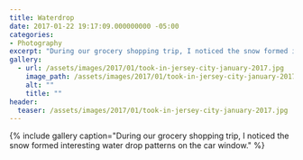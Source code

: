 ```yaml
---
title: Waterdrop
date: 2017-01-22 19:17:09.000000000 -05:00
categories:
- Photography
excerpt: "During our grocery shopping trip, I noticed the snow formed interesting water drop patterns on the car window."
gallery:
  - url: /assets/images/2017/01/took-in-jersey-city-january-2017.jpg
    image_path: /assets/images/2017/01/took-in-jersey-city-january-2017.jpg
    alt: ""
    title: ""
header:
  teaser: /assets/images/2017/01/took-in-jersey-city-january-2017.jpg 
---
```



{% include gallery caption="During our grocery shopping trip, I noticed the snow formed interesting water drop patterns on the car window." %}